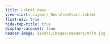 ```yaml
---
title: Latest news
view-start: Layout/_NewsViewStart.cshtml
float-nav: true
hide-top-title: true
display-carousel: true
header-image: assets/images/headers/molm.jpg
---
```

